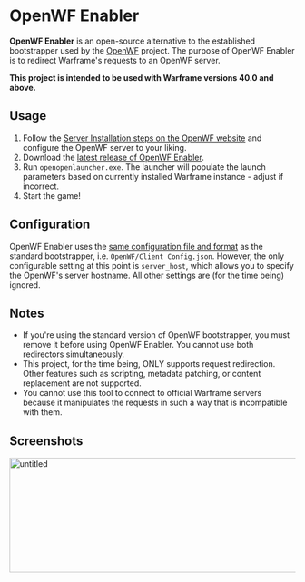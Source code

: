 # OpenWF Enabler
**OpenWF Enabler** is an open-source alternative to the established bootstrapper used by the [OpenWF](https://openwf.io/) project. The purpose of OpenWF Enabler is to redirect Warframe's requests to an OpenWF server.

**This project is intended to be used with Warframe versions 40.0 and above.**

## Usage
1. Follow the [Server Installation steps on the OpenWF website](https://openwf.io/guide) and configure the OpenWF server to your liking.
2. Download the [latest release of OpenWF Enabler](https://github.com/mskimi7/openopenwf/releases).
3. Run `openopenlauncher.exe`. The launcher will populate the launch parameters based on currently installed Warframe instance - adjust if incorrect.
4. Start the game!

## Configuration
OpenWF Enabler uses the [same configuration file and format](https://openwf.io/bootstrapper-manual) as the standard bootstrapper, i.e. `OpenWF/Client Config.json`. However, the only configurable setting at this point is `server_host`, which allows you to specify the OpenWF's server hostname. All other settings are (for the time being) ignored.

## Notes
- If you're using the standard version of OpenWF bootstrapper, you must remove it before using OpenWF Enabler. You cannot use both redirectors simultaneously.
- This project, for the time being, ONLY supports request redirection. Other features such as scripting, metadata patching, or content replacement are not supported.
- You cannot use this tool to connect to official Warframe servers because it manipulates the requests in such a way that is incompatible with them.

## Screenshots
<img width="544" height="202" alt="untitled" src="https://github.com/user-attachments/assets/c40de05c-00ae-472b-9a0e-f0d954385007" />
